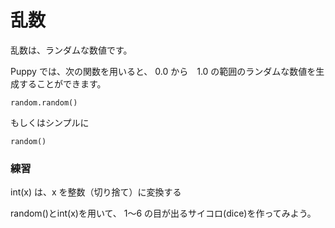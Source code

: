# 乱数 

乱数は、ランダムな数値です。

Puppy では、次の関数を用いると、
0.0 から　1.0 の範囲のランダムな数値を生成することができます。

```
random.random()
```

もしくはシンプルに

```
random()
```

### 練習

int(x) は、x を整数（切り捨て）に変換する

random()とint(x)を用いて、
1〜6 の目が出るサイコロ(dice)を作ってみよう。

